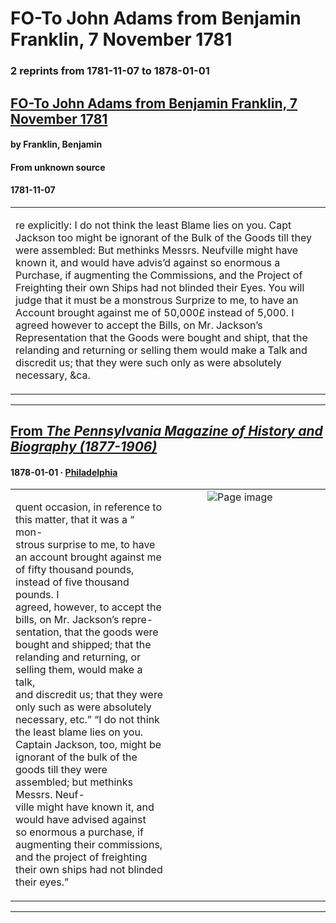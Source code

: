 
# FO-To John Adams from Benjamin Franklin, 7 November 1781

### 2 reprints from 1781-11-07 to 1878-01-01

## [FO-To John Adams from Benjamin Franklin, 7 November 1781](https://founders.archives.gov/documents/Adams/06-12-02-0037)

#### by Franklin, Benjamin

#### From unknown source

#### 1781-11-07

<table style="width: 100%;"><tr><td style="width: 50%">

re explicitly: I do not think the least Blame lies on you. Capt Jackson too might be ignorant of the Bulk of the Goods till they were assembled: But methinks Messrs. Neufville might have known it, and would have advis’d against so enormous a Purchase, if augmenting the Commissions, and the Project of Freighting their own Ships had not blinded their Eyes. You will judge that it must be a monstrous Surprize to me, to have an Account brought against me of 50,000£ instead of 5,000. I agreed however to accept the Bills, on Mr. Jackson’s Representation that the Goods were bought and shipt, that the relanding and returning or selling them would make a Talk and discredit us; that they were such only as were absolutely necessary, &amp;ca.
</td></tr></table>

---

## [From _The Pennsylvania Magazine of History and Biography (1877-1906)_](https://archive.org/details/sim_pennsylvania-magazine-of-history-and-biography_1878_2_4/page/n5/mode/1up?view=theater)

#### 1878-01-01 &middot; [Philadelphia](http://dbpedia.org/resource/Philadelphia)

<table style="width: 100%;"><tr><td style="width: 50%">

  
quent occasion, in reference to this matter, that it was a “ mon-  
strous surprise to me, to have an account brought against me  
of fifty thousand pounds, instead of five thousand pounds. I  
agreed, however, to accept the bills, on Mr. Jackson’s repre-  
sentation, that the goods were bought and shipped; that the  
relanding and returning, or selling them, would make a talk,  
and discredit us; that they were only such as were absolutely  
necessary, etc.” “I do not think the least blame lies on you.  
Captain Jackson, too, might be ignorant of the bulk of the  
goods till they were assembled; but methinks Messrs. Neuf-  
ville might have known it, and would have advised against  
so enormous a purchase, if augmenting their commissions,  
and the project of freighting their own ships had not blinded  
their eyes.”
</td><td style="width: 50%; max-height: 75%; margin: auto; display: block;">
<img alt="Page image" src="https://iiif.archive.org/iiif/sim_pennsylvania-magazine-of-history-and-biography_1878_2_4&#0036;5/pct:24.642857,51.422991,53.690476,23.297991/600,/0/default.jpg"/>
</td>
</tr></table>

---

